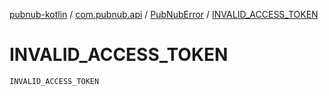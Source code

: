 [pubnub-kotlin](../../index.md) / [com.pubnub.api](../index.md) / [PubNubError](index.md) / [INVALID_ACCESS_TOKEN](./-i-n-v-a-l-i-d_-a-c-c-e-s-s_-t-o-k-e-n.md)

# INVALID_ACCESS_TOKEN

`INVALID_ACCESS_TOKEN`